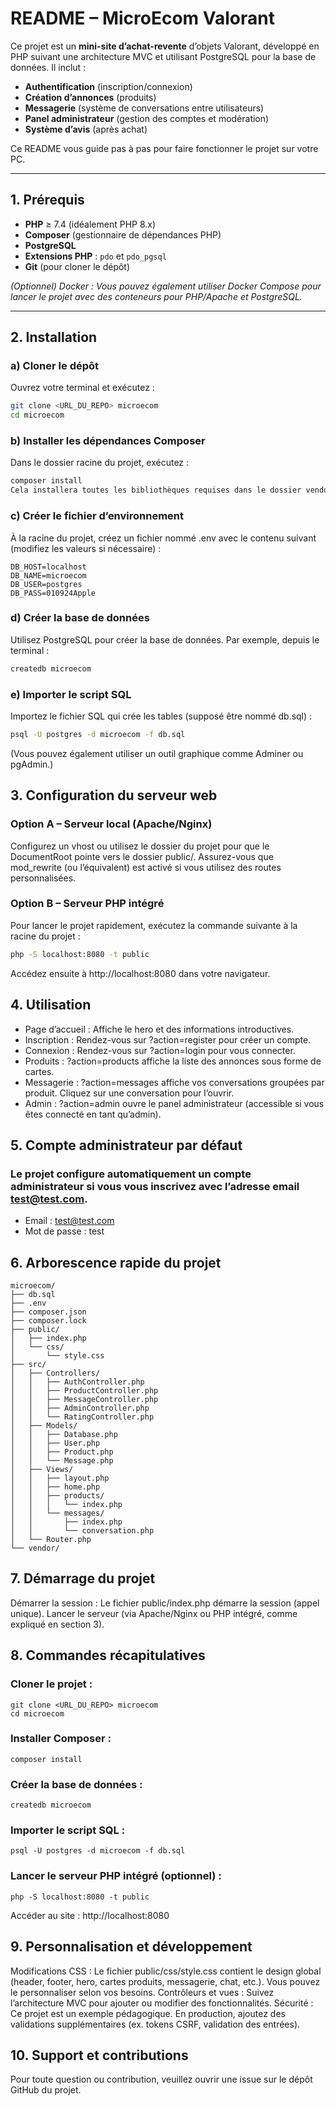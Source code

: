 # README – MicroEcom Valorant

Ce projet est un **mini-site d’achat-revente** d’objets Valorant, développé en PHP suivant une architecture MVC et utilisant PostgreSQL pour la base de données. Il inclut :

- **Authentification** (inscription/connexion)
- **Création d’annonces** (produits)
- **Messagerie** (système de conversations entre utilisateurs)
- **Panel administrateur** (gestion des comptes et modération)
- **Système d’avis** (après achat)

Ce README vous guide pas à pas pour faire fonctionner le projet sur votre PC.

---

## 1. Prérequis

- **PHP** ≥ 7.4 (idéalement PHP 8.x)
- **Composer** (gestionnaire de dépendances PHP)
- **PostgreSQL**
- **Extensions PHP** : `pdo` et `pdo_pgsql`
- **Git** (pour cloner le dépôt)

*(Optionnel) Docker : Vous pouvez également utiliser Docker Compose pour lancer le projet avec des conteneurs pour PHP/Apache et PostgreSQL.*

---

## 2. Installation

### a) Cloner le dépôt

Ouvrez votre terminal et exécutez :

```bash
git clone <URL_DU_REPO> microecom
cd microecom
```

### b) Installer les dépendances Composer

Dans le dossier racine du projet, exécutez :

```bash
composer install
Cela installera toutes les bibliothèques requises dans le dossier vendor/.
```

### c) Créer le fichier d’environnement

À la racine du projet, créez un fichier nommé .env avec le contenu suivant (modifiez les valeurs si nécessaire) :

```env
DB_HOST=localhost
DB_NAME=microecom
DB_USER=postgres
DB_PASS=010924Apple
```

### d) Créer la base de données

Utilisez PostgreSQL pour créer la base de données. Par exemple, depuis le terminal :

```bash
createdb microecom
```

### e) Importer le script SQL

Importez le fichier SQL qui crée les tables (supposé être nommé db.sql) :

```bash
psql -U postgres -d microecom -f db.sql
```

(Vous pouvez également utiliser un outil graphique comme Adminer ou pgAdmin.)

## 3. Configuration du serveur web

### Option A – Serveur local (Apache/Nginx)

Configurez un vhost ou utilisez le dossier du projet pour que le DocumentRoot pointe vers le dossier public/.
Assurez-vous que mod_rewrite (ou l’équivalent) est activé si vous utilisez des routes personnalisées.

### Option B – Serveur PHP intégré

Pour lancer le projet rapidement, exécutez la commande suivante à la racine du projet :

```bash
php -S localhost:8080 -t public
```
Accédez ensuite à http://localhost:8080 dans votre navigateur.

## 4. Utilisation

- Page d’accueil : Affiche le hero et des informations introductives.
- Inscription : Rendez-vous sur ?action=register pour créer un compte.
- Connexion : Rendez-vous sur ?action=login pour vous connecter.
- Produits : ?action=products affiche la liste des annonces sous forme de cartes.
- Messagerie : ?action=messages affiche vos conversations groupées par produit. Cliquez sur une conversation pour l’ouvrir.
- Admin : ?action=admin ouvre le panel administrateur (accessible si vous êtes connecté en tant qu’admin).

## 5. Compte administrateur par défaut

### Le projet configure automatiquement un compte administrateur si vous vous inscrivez avec l’adresse email test@test.com.

- Email : test@test.com
- Mot de passe : test

## 6. Arborescence rapide du projet

```pgsql
microecom/
├── db.sql
├── .env
├── composer.json
├── composer.lock
├── public/
│   ├── index.php
│   └── css/
│       └── style.css
├── src/
│   ├── Controllers/
│   │   ├── AuthController.php
│   │   ├── ProductController.php
│   │   ├── MessageController.php
│   │   ├── AdminController.php
│   │   └── RatingController.php
│   ├── Models/
│   │   ├── Database.php
│   │   ├── User.php
│   │   ├── Product.php
│   │   └── Message.php
│   ├── Views/
│   │   ├── layout.php
│   │   ├── home.php
│   │   ├── products/
│   │   │   └── index.php
│   │   └── messages/
│   │       ├── index.php
│   │       └── conversation.php
│   └── Router.php
└── vendor/
```

## 7. Démarrage du projet

Démarrer la session : Le fichier public/index.php démarre la session (appel unique).
Lancer le serveur (via Apache/Nginx ou PHP intégré, comme expliqué en section 3).

## 8. Commandes récapitulatives

### Cloner le projet :
```
git clone <URL_DU_REPO> microecom
cd microecom
```

### Installer Composer :
```
composer install
```
### Créer la base de données :
```
createdb microecom
```
### Importer le script SQL :
```
psql -U postgres -d microecom -f db.sql
```
### Lancer le serveur PHP intégré (optionnel) :
```
php -S localhost:8080 -t public
```
Accéder au site : http://localhost:8080

## 9. Personnalisation et développement

Modifications CSS : Le fichier public/css/style.css contient le design global (header, footer, hero, cartes produits, messagerie, chat, etc.). Vous pouvez le personnaliser selon vos besoins.
Contrôleurs et vues : Suivez l’architecture MVC pour ajouter ou modifier des fonctionnalités.
Sécurité : Ce projet est un exemple pédagogique. En production, ajoutez des validations supplémentaires (ex. tokens CSRF, validation des entrées).

## 10. Support et contributions

Pour toute question ou contribution, veuillez ouvrir une issue sur le dépôt GitHub du projet.
